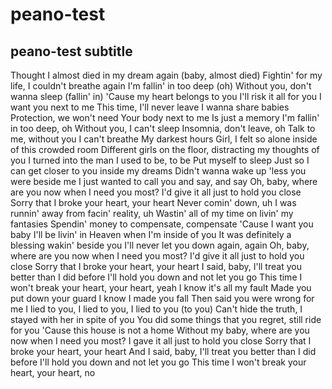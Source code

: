 # peano-test
## peano-test subtitle
Thought I almost died in my dream again (baby, almost died)
Fightin' for my life, I couldn't breathe again
I'm fallin' in too deep (oh)
Without you, don't wanna sleep (fallin' in)
'Cause my heart belongs to you
I'll risk it all for you
I want you next to me
This time, I'll never leave
I wanna share babies
Protection, we won't need
Your body next to me
Is just a memory
I'm fallin' in too deep, oh
Without you, I can't sleep
Insomnia, don't leave, oh
Talk to me, without you I can't breathe
My darkest hours
Girl, I felt so alone inside of this crowded room
Different girls on the floor, distracting my thoughts of you
I turned into the man I used to be, to be
Put myself to sleep
Just so I can get closer to you inside my dreams
Didn't wanna wake up 'less you were beside me
I just wanted to call you and say, and say
Oh, baby, where are you now when I need you most?
I'd give it all just to hold you close
Sorry that I broke your heart, your heart
Never comin' down, uh
I was runnin' away from facin' reality, uh
Wastin' all of my time on livin' my fantasies
Spendin' money to compensate, compensate
'Cause I want you baby
I'll be livin' in Heaven when I'm inside of you
It was definitely a blessing wakin' beside you
I'll never let you down again, again
Oh, baby, where are you now when I need you most?
I'd give it all just to hold you close
Sorry that I broke your heart, your heart
I said, baby, I'll treat you better than I did before
I'll hold you down and not let you go
This time I won't break your heart, your heart, yeah
I know it's all my fault
Made you put down your guard
I know I made you fall
Then said you were wrong for me
I lied to you, I lied to you, I lied to you (to you)
Can't hide the truth, I stayed with her in spite of you
You did some things that you regret, still ride for you
'Cause this house is not a home
Without my baby, where are you now when I need you most?
I gave it all just to hold you close
Sorry that I broke your heart, your heart
And I said, baby, I'll treat you better than I did before
I'll hold you down and not let you go
This time I won't break your heart, your heart, no
